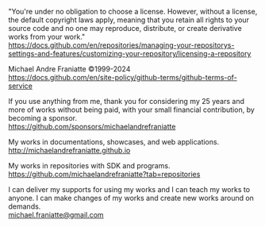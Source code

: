 ﻿  
"You're under no obligation to choose a license. However, without a license, the default copyright laws apply, meaning that you retain all rights to your source code and no one may reproduce, distribute, or create derivative works from your work."  
https://docs.github.com/en/repositories/managing-your-repositorys-settings-and-features/customizing-your-repository/licensing-a-repository  
  
Michael Andre Franiatte ©1999-2024  
https://docs.github.com/en/site-policy/github-terms/github-terms-of-service  
  
If you use anything from me, thank you for considering my 25 years and more of works without being paid, with your small financial contribution, by becoming a sponsor.  
https://github.com/sponsors/michaelandrefraniatte  
  
My works in documentations, showcases, and web applications.  
http://michaelandrefraniatte.github.io  
  
My works in repositories with SDK and programs.  
https://github.com/michaelandrefraniatte?tab=repositories  
  
I can deliver my supports for using my works and I can teach my works to anyone. I can make changes of my works and create new works around on demands.  
michael.franiatte@gmail.com  
  
